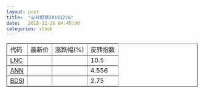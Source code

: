 ```yaml
---
layout: post
title:  "反转股票20181226"
date:   2018-12-26 04:45:00
categories: stock
---
```


<script type="text/javascript">
var stockList = []
stockList.push('gb_lnc');
stockList.push('gb_ann');
stockList.push('gb_bdsi');
</script>

<table border="1">
 <tr>
 <td>代码</td>
  <td>最新价</td>
  <td>涨跌幅(%)</td>
 <td>反转指数</td>
</tr>
  <tr id="lnc"><td><a href="http://stock.finance.sina.com.cn/usstock/quotes/LNC.html" target="_blank">LNC</a></td><td></td><td></td><td>10.5</td></tr>
  <tr id="ann"><td><a href="http://stock.finance.sina.com.cn/usstock/quotes/ANN.html" target="_blank">ANN</a></td><td></td><td></td><td>4.556</td></tr>
  <tr id="bdsi"><td><a href="http://stock.finance.sina.com.cn/usstock/quotes/BDSI.html" target="_blank">BDSI</a></td><td></td><td></td><td>2.75</td></tr>
</table>
